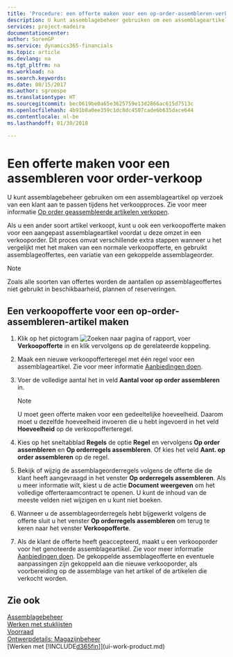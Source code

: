 ```yaml
---
title: 'Procedure: een offerte maken voor een op-order-assembleren-verkoop | Microsoft Docs'
description: U kunt assemblagebeheer gebruiken om een assemblageartikel op verzoek van een klant aan te passen tijdens het verkoopproces.
services: project-madeira
documentationcenter: 
author: SorenGP
ms.service: dynamics365-financials
ms.topic: article
ms.devlang: na
ms.tgt_pltfrm: na
ms.workload: na
ms.search.keywords: 
ms.date: 08/15/2017
ms.author: sgroespe
ms.translationtype: HT
ms.sourcegitcommit: bec0619be0a65e3625759e13d2866ac615d7513c
ms.openlocfilehash: 4b91b8a0ee359c1dc8dc4507cade6b635dace644
ms.contentlocale: nl-be
ms.lasthandoff: 01/30/2018

---
```

# <a name="quote-an-assemble-to-order-sale"></a>Een offerte maken voor een assembleren voor order-verkoop
U kunt assemblagebeheer gebruiken om een assemblageartikel op verzoek van een klant aan te passen tijdens het verkoopproces. Zie voor meer informatie [Op order geassembleerde artikelen verkopen](assembly-how-to-sell-items-assembled-to-order.md).  

Als u een ander soort artikel verkoopt, kunt u ook een verkoopofferte maken voor een aangepast assemblageartikel voordat u deze omzet in een verkooporder. Dit proces omvat verschillende extra stappen wanneer u het vergelijkt met het maken van een normale verkoopofferte, en gebruikt assemblageoffertes, een variatie van een gekoppelde assemblageorder.

> [!NOTE]  
>  Zoals alle soorten van offertes worden de aantallen op assemblageoffertes niet gebruikt in beschikbaarheid, plannen of reserveringen.  

## <a name="to-create-a-sales-quote-for-an-assemble-to-order-item"></a>Een verkoopofferte voor een op-order-assembleren-artikel maken  
1.  Klik op het pictogram ![Zoeken naar pagina of rapport](media/ui-search/search_small.png "pictogram Zoeken naar pagina of rapport"), voer **Verkoopofferte** in en klik vervolgens op de gerelateerde koppeling.  
2.  Maak een nieuwe verkoopofferteregel met één regel voor een assemblageartikel. Zie voor meer informatie [Aanbiedingen doen](sales-how-make-offers.md).  
3.  Voer de volledige aantal het in veld **Aantal voor op order assembleren** in.

    > [!NOTE]  
    >  U moet geen offerte maken voor een gedeeltelijke hoeveelheid. Daarom moet u dezelfde hoeveelheid invoeren die u hebt ingevoerd in het veld **Hoeveelheid** op de verkoopofferteregel.  

4.  Kies op het sneltabblad **Regels** de optie **Regel** en vervolgens **Op order assembleren** en **Op orderregels assembleren**. Of kies het veld **Aant. op order assembleren** op de regel.  
5.  Bekijk of wijzig de assemblageorderregels volgens de offerte die de klant heeft aangevraagd in het venster **Op orderregels assembleren**. Als u meer informatie wilt, kiest u de actie **Document weergeven** om het volledige offerteraamcontract te openen. U kunt de inhoud van de meeste velden niet wijzigen en u kunt niet boeken.  
6.  Wanneer u de assemblageorderregels hebt bijgewerkt volgens de offerte sluit u het venster **Op orderregels assembleren** om terug te keren naar het venster **Verkoopofferte**.  
7.  Als de klant de offerte heeft geaccepteerd, maakt u een verkooporder voor het genoteerde assemblageartikel. Zie voor meer informatie [Aanbiedingen doen](sales-how-make-offers.md). De gekoppelde assemblageofferte en eventuele aanpassingen zijn gekoppeld aan die nieuwe verkooporder, als voorbereiding op de assemblage van het artikel of de artikelen die verkocht worden.  

## <a name="see-also"></a>Zie ook  
[Assemblagebeheer](assembly-assemble-items.md)  
[Werken met stuklijsten](inventory-how-work-BOMs.md)  
[Voorraad](inventory-manage-inventory.md)  
[Ontwerpdetails: Magazijnbeheer](design-details-warehouse-management.md)  
[Werken met [!INCLUDE[d365fin](includes/d365fin_md.md)]](ui-work-product.md)

